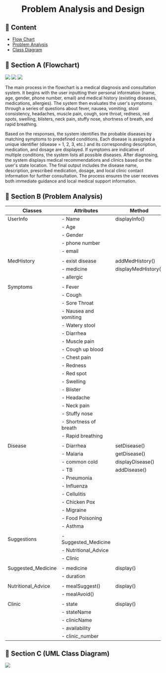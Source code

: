 <h1 align="center"> Problem Analysis and Design </h1>
<h2>📑 Content </h2>
<ul>
  <li><a href="#flowchart"> Flow Chart </a></li>
  <li><a href="#problemanalysis"> Problem Analysis </a></li>
  <li><a href="#umlclassdiagram"> Class Diagram </a></li>
</ul>

<h2 id="flowchart">🔗 Section A (Flowchart) </h2>

![](images/flowchart1.png)
![](images/flowchart2.png)
![](images/flowchart3.png)

The main process in the flowchart is a medical diagnosis and consultation system. It begins with the user inputting their personal information (name, age, gender, phone number, email) and medical history (existing diseases, medications, allergies). The system then evaluates the user's symptoms through a series of questions about fever, nausea, vomiting, stool consistency, headaches, muscle pain, cough, sore throat, redness, red spots, swelling, blisters, neck pain, stuffy nose, shortness of breath, and rapid breathing.

Based on the responses, the system identifies the probable diseases by matching symptoms to predefined conditions. Each disease is assigned a unique identifier (disease = 1, 2, 3, etc.) and its corresponding description, medication, and dosage are displayed. If symptoms are indicative of multiple conditions, the system lists all possible diseases. After diagnosing, the system displays medical recommendations and clinics based on the user's state location. The final output includes the disease name, description, prescribed medication, dosage, and local clinic contact information for further consultation. The process ensures the user receives both immediate guidance and local medical support information.

<h2 id="problemanalysis">🔗 Section B (Problem Analysis) </h2>

| Classes             | Attributes            | Method                  |
|---------------------|-----------------------|-------------------------|
| UserInfo            | - Name                | displayInfo()           |
|                     | - Age                 |                         |
|                     | - Gender              |                         |
|                     | - phone number        |                         |
|                     | - email               |                         |
|                     |                       |                         |
| MedHistory          | - exist disease       | addMedHistory()         |
|                     | - medicine            | displayMedHistory()     |
|                     | - allergic            |                         |
|                     |                       |                         |
| Symptoms            | - Fever               |                         |
|                     | - Cough               |                         |
|                     | - Sore Throat         |                         |
|                     | - Nausea and vomiting |                         | 
|                     | - Watery stool        |                         |
|                     | - Diarrhea            |                         |
|                     | - Muscle pain         |                         |
|                     | - Cough up blood      |                         |
|                     | - Chest pain          |                         |
|                     | - Redness             |                         |
|                     | - Red spot            |                         |
|                     | - Swelling            |                         |
|                     | - Blister             |                         |
|                     | - Headache            |                         |
|                     | - Neck pain           |                         |
|                     | - Stuffy nose         |                         |
|                     | - Shortness of breath |                         |
|                     | - Rapid breathing     |                         |
|                     |                       |                         |
| Disease             | - Diarrhea            | setDisease()            |
|                     | - Malaria             | getDisease()            |
|                     | - common cold         | displayDisease()        |
|                     | - TB                  | addDisease()            | 
|                     | - Pneumonia           |                         |
|                     | - Influenza           |                         |
|                     | - Cellulitis          |                         | 
|                     | - Chicken Pox         |                         | 
|                     | - Migraine            |                         | 
|                     | - Food Poisoning      |                         |
|                     | - Asthma              |                         | 
|                     |                       |                         |
| Suggestions         | - Suggested_Medicine  |                         |
|                     | - Nutritional_Advice  |                         |
|                     | - Clinic              |                         |
|                     |                       |                         |
| Suggested_Medicine  | - medicine            | display()               |
|                     | - duration            |                         |
|                     |                       |                         |
| Nutritional_Advice  | - mealSuggest()       | display()               |
|                     | - mealAvoid()         |                         |
|                     |                       |                         |
| Clinic              | - state               | display()               |
|                     | - stateName           |                         |
|                     | - clinicName          |                         |
|                     | - availability        |                         |
|                     | - clinic_number       |                         |


<h2 id="umlclassdiagram">🔗 Section C (UML Class Diagram) </h2>

![](images/UMLclassDiagram.png)
